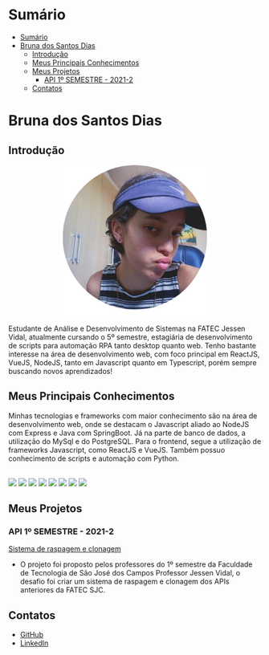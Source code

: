 # Sumário

- [Sumário](#sumário)
- [Bruna dos Santos Dias](#bruna-dos-santos-dias)
  - [Introdução](#introdução)
  - [Meus Principais Conhecimentos](#meus-principais-conhecimentos)
  - [Meus Projetos](#meus-projetos)
    - [API 1º SEMESTRE - 2021-2](#api-1º-semestre---2021-2)
  - [Contatos](#contatos)

# Bruna dos Santos Dias

## Introdução  
<div>
	<p align="center"><img src="/perfil.png" alt="Foto de perfil" class="center" width=300 /> </p>
	<p>Estudante de Análise e Desenvolvimento de Sistemas na FATEC Jessen Vidal, atualmente cursando o 5º semestre, estagiária de desenvolvimento de scripts para automação RPA tanto desktop quanto web.
    Tenho bastante interesse na área de desenvolvimento web, com foco principal em ReactJS, VueJS, NodeJS, tanto em Javascript quanto em Typescript, porém sempre buscando novos aprendizados!</p>
</div>

## Meus Principais Conhecimentos
Minhas tecnologias e frameworks com maior conhecimento são na área de desenvolvimento web, onde se destacam o Javascript aliado ao NodeJS com Express e Java com SpringBoot. Já na parte de banco de dados, a utilização do MySql e do PostgreSQL. Para o frontend, segue a utilização de frameworks Javascript, como ReactJS e VueJS. Também possuo conhecimento de scripts e automação com Python.
<div style="display: inline_block"><br/>
    <img src="https://skillicons.dev/icons?i=js">
    <img src="https://skillicons.dev/icons?i=ts">
    <img src="https://skillicons.dev/icons?i=vue">
    <img src="https://skillicons.dev/icons?i=py">
    <img src="https://skillicons.dev/icons?i=react">
    <img src="https://skillicons.dev/icons?i=nodejs">
    <img src="https://skillicons.dev/icons?i=html">
    <img src="https://skillicons.dev/icons?i=css">
</div>

## Meus Projetos


### API 1º SEMESTRE - 2021-2

[Sistema de raspagem e clonagem](https://github.com/brunadias3/PORTFOLIO-TG/blob/main/1-semestre/1-semestre.md)
- O projeto foi proposto pelos professores do 1º semestre da Faculdade de Tecnologia de São José dos Campos Professor Jessen Vidal, o desafio foi criar um sistema de raspagem e clonagem dos APIs anteriores da FATEC SJC.

## Contatos
* [GitHub](https://github.com/brunadias3)
* [LinkedIn](https://www.linkedin.com/in/brunadias3/)